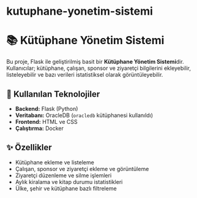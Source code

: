 # kutuphane-yonetim-sistemi
 
# 📚 Kütüphane Yönetim Sistemi

Bu proje, Flask ile geliştirilmiş basit bir **Kütüphane Yönetim Sistemi**dir. Kullanıcılar; kütüphane, çalışan, sponsor ve ziyaretçi bilgilerini ekleyebilir, listeleyebilir ve bazı verileri istatistiksel olarak görüntüleyebilir.

## 🔧 Kullanılan Teknolojiler

- **Backend:** Flask (Python)
- **Veritabanı:** OracleDB (`oracledb` kütüphanesi kullanıldı)
- **Frontend:** HTML ve CSS
- **Çalıştırma:** Docker

## ✨ Özellikler

- Kütüphane ekleme ve listeleme
- Çalışan, sponsor ve ziyaretçi ekleme ve görüntüleme
- Ziyaretçi düzenleme ve silme işlemleri
- Aylık kiralama ve kitap durumu istatistikleri
- Ülke, şehir ve kütüphane bazlı filtreleme
